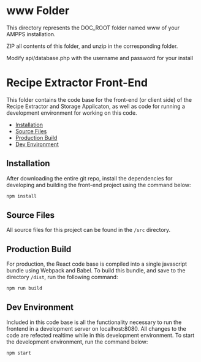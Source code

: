 # www Folder
This directory represents the DOC_ROOT folder named www of your AMPPS installation.

ZIP all contents of this folder, and unzip in the corresponding folder.

Modify api/database.php with the username and password for your install





# Recipe Extractor Front-End <!-- omit in toc -->

This folder contains the code base for the front-end (or client side) of
the Recipe Extractor and Storage Applicaton, as well as code for running
a development environment for working on this code.

- [Installation](#installation)
- [Source Files](#source-files)
- [Production Build](#production-build)
- [Dev Environment](#dev-environment)

## Installation

After downloading the entire git repo, install the dependencies for developing
and building the front-end project using the command below:

```bash
npm install
```

## Source Files

All source files for this project can be found in the `/src` directory.

## Production Build

For production, the React code base is compiled into a single javascript
bundle using Webpack and Babel. To build this bundle, and save to the
directory `/dist`, run the following command:

```bash
npm run build
```

## Dev Environment

Included in this code base is all the functionality necessary to run the
frontend in a development server on localhost:8080. All changes to the code
are refected realtime while in this development environment. To start the
development environment, run the command below:

```bash
npm start
```
